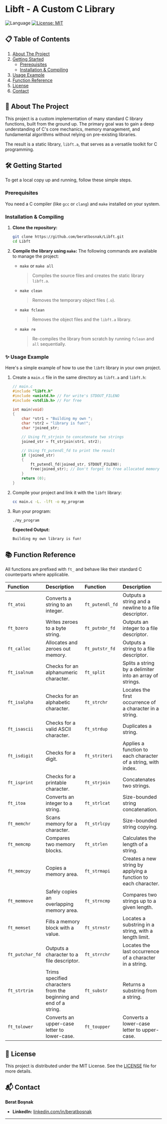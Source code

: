 # Libft - A Custom C Library

![Language](https://img.shields.io/badge/Language-C-blue?style=for-the-badge&logo=c)
[![License: MIT](https://img.shields.io/badge/License-MIT-yellow.svg?style=for-the-badge)](https://opensource.org/licenses/MIT)

## 📋 Table of Contents

1.  [About The Project](#-about-the-project)
2.  [Getting Started](#-getting-started)
    -   [Prerequisites](#prerequisites)
    -   [Installation & Compiling](#installation--compiling)
3.  [Usage Example](#-usage-example)
4.  [Function Reference](#-function-reference)
5.  [License](#-license)
6.  [Contact](#-contact)

## 🚀 About The Project

This project is a custom implementation of many standard C library functions, built from the ground up. The primary goal was to gain a deep understanding of C's core mechanics, memory management, and fundamental algorithms without relying on pre-existing libraries.

The result is a static library, `libft.a`, that serves as a versatile toolkit for C programming.

## 🛠 Getting Started

To get a local copy up and running, follow these simple steps.

### Prerequisites

You need a C compiler (like `gcc` or `clang`) and `make` installed on your system.

### Installation & Compiling

1.  **Clone the repository:**
    ```bash
    git clone https://github.com/beratbosnak/Libft.git
    cd Libft
    ```

2.  **Compile the library using `make`:**
    The following commands are available to manage the project:

    *   `make` or `make all`
        > Compiles the source files and creates the static library `libft.a`.
    *   `make clean`
        > Removes the temporary object files (`.o`).
    *   `make fclean`
        > Removes the object files and the `libft.a` library.
    *   `make re`
        > Re-compiles the library from scratch by running `fclean` and `all` sequentially.

### ✨ Usage Example

Here's a simple example of how to use the `libft` library in your own project.

1.  Create a `main.c` file in the same directory as `libft.a` and `libft.h`:

    ```c
    // main.c
    #include "libft.h"
    #include <unistd.h> // For write's STDOUT_FILENO
    #include <stdlib.h> // For free

    int main(void)
    {
        char *str1 = "Building my own ";
        char *str2 = "library is fun!";
        char *joined_str;

        // Using ft_strjoin to concatenate two strings
        joined_str = ft_strjoin(str1, str2);

        // Using ft_putendl_fd to print the result
        if (joined_str)
        {
            ft_putendl_fd(joined_str, STDOUT_FILENO);
            free(joined_str); // Don't forget to free allocated memory
        }
        return (0);
    }
    ```

2.  Compile your project and link it with the `libft` library:

    ```bash
    cc main.c -L. -lft -o my_program
    ```

3.  Run your program:
    ```bash
    ./my_program
    ```

    **Expected Output:**
    ```
    Building my own library is fun!
    ```

## 📚 Function Reference

All functions are prefixed with `ft_` and behave like their standard C counterparts where applicable.

| Function | Description | Function | Description |
| :--- | :--- | :--- | :--- |
| `ft_atoi` | Converts a string to an integer. | `ft_putendl_fd` | Outputs a string and a newline to a file descriptor. |
| `ft_bzero` | Writes zeroes to a byte string. | `ft_putnbr_fd` | Outputs an integer to a file descriptor. |
| `ft_calloc` | Allocates and zeroes out memory. | `ft_putstr_fd` | Outputs a string to a file descriptor. |
| `ft_isalnum` | Checks for an alphanumeric character. | `ft_split` | Splits a string by a delimiter into an array of strings. |
| `ft_isalpha` | Checks for an alphabetic character. | `ft_strchr` | Locates the first occurrence of a character in a string. |
| `ft_isascii` | Checks for a valid ASCII character. | `ft_strdup` | Duplicates a string. |
| `ft_isdigit` | Checks for a digit. | `ft_striteri` | Applies a function to each character of a string, with index. |
| `ft_isprint` | Checks for a printable character. | `ft_strjoin` | Concatenates two strings. |
| `ft_itoa` | Converts an integer to a string. | `ft_strlcat` | Size-bounded string concatenation. |
| `ft_memchr` | Scans memory for a character. | `ft_strlcpy` | Size-bounded string copying. |
| `ft_memcmp` | Compares two memory blocks. | `ft_strlen` | Calculates the length of a string. |
| `ft_memcpy` | Copies a memory area. | `ft_strmapi` | Creates a new string by applying a function to each character. |
| `ft_memmove` | Safely copies an overlapping memory area. | `ft_strncmp` | Compares two strings up to a given length. |
| `ft_memset` | Fills a memory block with a value. | `ft_strnstr` | Locates a substring in a string, with a length limit. |
| `ft_putchar_fd` | Outputs a character to a file descriptor. | `ft_strrchr` | Locates the last occurrence of a character in a string. |
| `ft_strtrim` | Trims specified characters from the beginning and end of a string. | `ft_substr` | Returns a substring from a string. |
| `ft_tolower` | Converts an upper-case letter to lower-case. | `ft_toupper` | Converts a lower-case letter to upper-case. |

## 📄 License

This project is distributed under the MIT License. See the [LICENSE](LICENSE) file for more details.

## 📬 Contact

**Berat Boşnak**

*   **LinkedIn:** [linkedin.com/in/beratbosnak](https://www.linkedin.com/in/beratbosnak)

---
